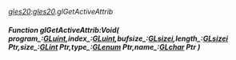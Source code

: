 _[gles20](../../modules/gles20/gles20-module.md):[gles20](../../modules/gles20/gles20-module.md).glGetActiveAttrib_
##### Function glGetActiveAttrib:Void( program_:[GLuint](../../modules/gles20/gles20-gluint.md),index_:[GLuint](../../modules/gles20/gles20-gluint.md),bufsize_:[GLsizei](../../modules/gles20/gles20-glsizei.md),length_:[GLsizei](../../modules/gles20/gles20-glsizei.md) Ptr,size_:[GLint](../../modules/gles20/gles20-glint.md) Ptr,type_:[GLenum](../../modules/gles20/gles20-glenum.md) Ptr,name_:[GLchar](../../modules/gles20/gles20-glchar.md) Ptr )
